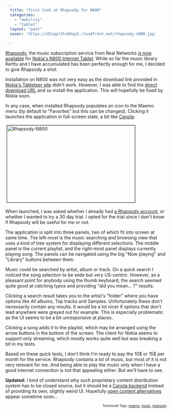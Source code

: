 ```yaml
---
  title: "First look at Rhapsody for N800"
  categories: 
    - "mobility"
    - "tablet"
  layout: "post"
  cover: 'https://d2vqpl3tx84ay5.cloudfront.net/rhapsody-n800.jpg'

---
```

<a href="http://www.rhapsody.com/">Rhapsody</a>, the music subscription service from Real Networks <a href="http://www.internettablettalk.com/2007/03/27/rhapsody-on-the-nokia-n800/">is now available</a> for <a href="http://www.nokiausa.com/N800/1,9008,,00.html">Nokia's N800 Internet Tablet</a>. While so far the music library Kerttu and I have accumulated has been perfectly enough for me, I decided to give Rhapsody a shot.

Installation on N800 was not very easy as the download link provided in <a href="http://tableteer.nokia.com/">Nokia's Tableteer site</a> didn't work. However, I was able to find the <a href="http://catalogue.tableteer.nokia.com/certified/pool/bora/user/r/rhapsody/">direct download URL</a> and so install the application. This will hopefully be fixed by Nokia soon.

In any case, when installed Rhapsody populates an icon to the Maemo menu (by default to "Favorites" but this can be changed). Clicking it launches the application in full-screen state, a bit like <a href="http://downloads.maemo.org/product/canola/">Canola</a>:

<img src="https://d2vqpl3tx84ay5.cloudfront.net/rhapsody-n800.jpg" height="240" width="400" border="1" hspace="4" vspace="4" alt="Rhapsody-N800" />

When launched, I was asked whether I already had <a href="http://learn.rhapsody.com/plans?pageid=unagi.11894418.wrapper&amp;pageregion=A1&amp;src=rotw.learn_overview&amp;pcode=rn&amp;opage=rotw.learn_overview">a Rhapsody account</a>, or whether I wanted to try a 30 day trial. I opted for the trial since I don't know if Rhapsody will be useful for me or not.

The application is split into three panels, two of which fit into screen at same time. The left-most is the music searching and browsing view that uses a kind of tree system for displaying different selections. The middle panel is the current playlist, and the right-most panel displays currently playing song. The panels can be navigated using the big "Now playing" and "Library" buttons between them.

Music could be searched by artist, album or track. On a quick search I noticed the song selection to be wide but very US-centric. However, as a pleasant point for anybody using the thumb keyboard, the search seemed quite good at catching typos and providing "did you mean... ?" results.

Clicking a search result takes you to the artist's "folder" where you have options like All albums, Top tracks and Samples. Unfortunately these don't necessarily contain any results. It would be a lot nicer if options that don't lead anywhere were greyed out for example. This is especially problematic as the UI seems to be a bit unresponsive at places.

Clicking a song adds it to the playlist, which may be arranged using the arrow buttons in the bottom of the screen. The client for Nokia seems to support only streaming, which mostly works quite well but was breaking a bit in my tests.

Based on these quick tests, I don't think I'm ready to pay the 10$ or 15$ per month for the service. Rhapsody contains a lot of music, but most of it is not very relevant for me. And being able to play the music only when I have a good internet connection is not that appealing either. But we'll have to see.

<strong>Updated:</strong> I kind of understand why such proprietary content distribution system has to be closed source, but it should be a <a href="https://garage.maemo.org/tracker/index.php?func=detail&amp;aid=213&amp;group_id=125&amp;atid=532">Canola backend</a> instead of providing its own, slightly weird UI. Hopefully <a href="http://www.jonobacon.org/?p=925">open content alternatives</a> appear sometime soon...

<p style="text-align:right;font-size:10px;">Technorati Tags: <a href="http://www.technorati.com/tag/maemo" rel="tag">maemo</a>, <a href="http://www.technorati.com/tag/music" rel="tag">music</a>, <a href="http://www.technorati.com/tag/rhapsody" rel="tag">rhapsody</a></p>
